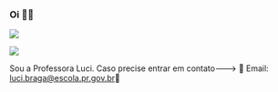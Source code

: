 ### Oi 👩‍🎓
![](https://media.tenor.com/W58Oie_U_fQAAAAM/helo%C5%82-teacher.gif)

![](https://media.tenor.com/oC8CSq25wx4AAAAM/baby-yoda-welcome.gif)

Sou a Professora Luci. 
Caso precise entrar em contato---> 📨 Email: luci.braga@escola.pr.gov.br📌
